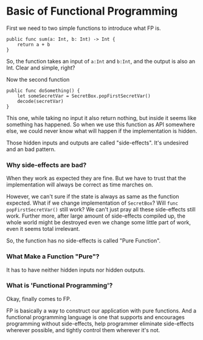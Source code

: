 # Basic of Functional Programming

First we need to two simple functions to introduce what FP is.

```text
public func sum(a: Int, b: Int) -> Int {
    return a + b
}
```

So, the function takes an input of  `a:Int` and `b:Int`, and the output is also an Int. Clear and simple, right?

Now the second function

```text
public func doSomething() {
    let someSecretVar = SecretBox.popFirstSecretVar()
    decode(secretVar)
}
```

This one, while taking no input it also return nothing, but inside it seems like something has happened. So when we use this function as API somewhere else, we could never know what will happen if  the implementation is hidden.

Those hidden inputs and outputs are called "side-effects". It's undesired and an bad pattern.

### Why side-effects are bad?

When they work as expected they are fine. But we have to trust that the implementation will always be correct as time marches on. 

However, we can't sure if the state is always as same as the function expected. What if we change implementation of `SecretBox`? Will `func popFirstSecretVar()` still work?  We can't just pray all these side-effects still work. Further more, after large amount of side-effects compiled up, the whole world might be destroyed even we change some little part of work, even it seems total irrelevant.

So, the function has no side-effects is called "Pure Function".

### What Make a Function "Pure"?

It has to have neither hidden inputs nor hidden outputs.

### What is 'Functional Programming'?

Okay, finally comes to FP.

FP is basically a way to construct our application with pure functions. And a functional programming language is one that supports and encourages programming without side-effects, help programmer eliminate side-effects wherever possible, and tightly control them wherever it's not. 

